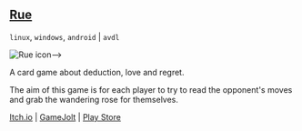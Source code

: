 ## <a class="menu" href="@ROOT@/games/rue.html">Rue</a>

`linux`, `windows`, `android` | `avdl`

![Rue icon](../images/games/rue/cover.png "Rue cover")-->

A card game about deduction, love and regret.

The aim of this game is for each player to try to read the opponent's
moves and grab the wandering rose for themselves.

<a class="button" href="https://darkdimension.itch.io/rue">Itch.io</a> |
<a class="button" href="https://gamejolt.com/games/rue/632453">GameJolt</a> |
<a class="button" href="https://play.google.com/store/apps/details?id=org.darkdimension.rue">Play Store</a>
